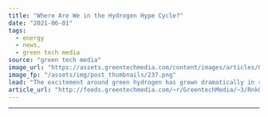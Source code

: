 ```yaml
---
title: "Where Are We in the Hydrogen Hype Cycle?"
date: "2021-06-01"
tags: 
  - energy
  - news,
  - green tech media
source: "green tech media"
image_url: "https://assets.greentechmedia.com/content/images/articles/Green_Hydrogen_Vehicle_XL.jpg"
image_fp: "/assets/img/post_thumbnails/237.png"
lead: "The excitement around green hydrogen has grown dramatically in recent years. Will it live up to the hype? This week, we turn to technologist, author and investor Ramez Naam.  Ramez and Shayle examine the drivers behind cost improvement -- namely the  ..."
article_url: "http://feeds.greentechmedia.com/~r/GreentechMedia/~3/RnkQAzNzD1U/where-are-we-in-the-hydrogen-hype-cycle"
---
```


---
